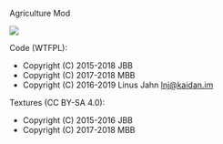 Agriculture Mod

![](http://jbbgameich.github.io/file/image/agriculture_all_plants.png)

Code (WTFPL):
 * Copyright (C) 2015-2018 JBB
 * Copyright (C) 2017-2018 MBB
 * Copyright (C) 2016-2019 Linus Jahn <lnj@kaidan.im>

Textures (CC BY-SA 4.0):
 * Copyright (C) 2015-2016 JBB
 * Copyright (C) 2017-2018 MBB
